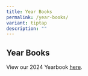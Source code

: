 ```yaml
---
title: Year Books
permalink: /year-books/
variant: tiptap
description: ""
---
```

<h2><strong>Year Books</strong></h2>
<p>View our 2024 Yearbook <a href="https://heyzine.com/flip-book/e54c234353.html" rel="noopener nofollow" target="_blank">here</a>.</p>
<p></p>